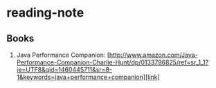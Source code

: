 # reading-note

## Books ##
1. Java Performance Companion:  [http://www.amazon.com/Java-Performance-Companion-Charlie-Hunt/dp/0133796825/ref=sr_1_1?ie=UTF8&qid=1460445711&sr=8-1&keywords=java+performance+companion][link]
